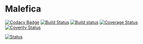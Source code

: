 # Malefica 
[![Codacy Badge](https://api.codacy.com/project/badge/Grade/8af3583224f64bd1ab1e4dad0ccb1f87)](https://www.codacy.com/app/zie87/malefica?utm_source=github.com&amp;utm_medium=referral&amp;utm_content=zie87/malefica&amp;utm_campaign=Badge_Grade)
[![Build Status](https://travis-ci.org/zie87/malefica.svg?branch=master)](https://travis-ci.org/zie87/malefica)
[![Build status](https://ci.appveyor.com/api/projects/status/kvnu6bb19psenk8q/branch/master?svg=true)](https://ci.appveyor.com/project/zie87/malefica/branch/master)
[![Coverage Status](https://coveralls.io/repos/github/zie87/malefica/badge.svg)](https://coveralls.io/github/zie87/malefica)
[![Coverity Status](https://scan.coverity.com/projects/15785/badge.svg)](https://scan.coverity.com/projects/zie87-malefica)


[![Status](https://codescene.io/projects/2844/status.svg)](https://codescene.io/projects/2844/jobs/latest-successful/results)